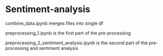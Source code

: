 # Sentiment-analysis

combine_data.ipynb merges files into single df

preprocessing_1.ipynb is the first part of the pre-processing

preprocessing_2_sentiment_analysis.ipynb is the second part of the pre-processing and sentiment analysis

